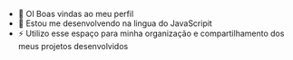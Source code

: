 - 👋 OI Boas vindas ao meu perfil
- 👀 Estou me desenvolvendo na lingua do JavaScripit 
- ⚡ Utilizo esse espaço para minha organização e compartilhamento dos meus projetos desenvolvidos

<!---
teteudojavascript/teteudojavascript is a ✨ special ✨ repository because its `README.md` (this file) appears on your GitHub profile.
You can click the Preview link to take a look at your changes.
--->
